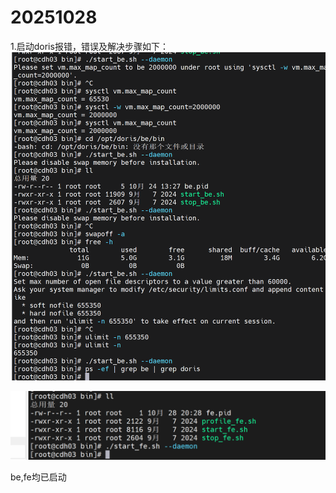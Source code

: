 # 20251028


1.启动doris报错，错误及解决步骤如下：
![img_27.png](img_27.png)

![img_28.png](img_28.png)

be,fe均已启动


